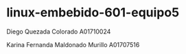 # linux-embebido-601-equipo5
Diego Quezada Colorado A01710024

Karina Fernanda Maldonado Murillo A01707516
